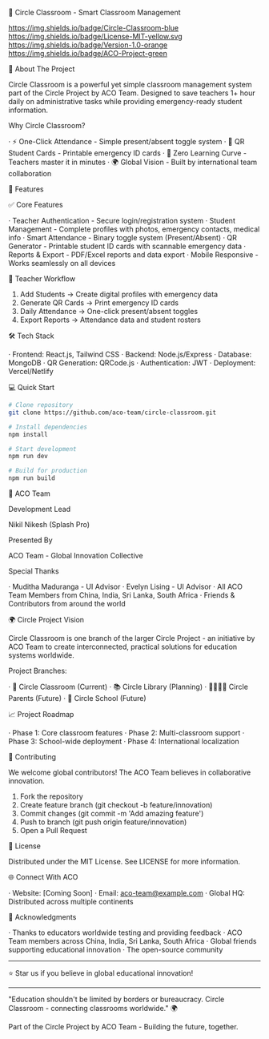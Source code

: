 🎯 Circle Classroom - Smart Classroom Management

https://img.shields.io/badge/Circle-Classroom-blue
https://img.shields.io/badge/License-MIT-yellow.svg
https://img.shields.io/badge/Version-1.0-orange
https://img.shields.io/badge/ACO-Project-green

🌟 About The Project

Circle Classroom is a powerful yet simple classroom management system part of the Circle Project by ACO Team. Designed to save teachers 1+ hour daily on administrative tasks while providing emergency-ready student information.

Why Circle Classroom?

· ⚡ One-Click Attendance - Simple present/absent toggle system
· 📱 QR Student Cards - Printable emergency ID cards
· 🎯 Zero Learning Curve - Teachers master it in minutes
· 🌍 Global Vision - Built by international team collaboration

🚀 Features

✅ Core Features

· Teacher Authentication - Secure login/registration system
· Student Management - Complete profiles with photos, emergency contacts, medical info
· Smart Attendance - Binary toggle system (Present/Absent)
· QR Generator - Printable student ID cards with scannable emergency data
· Reports & Export - PDF/Excel reports and data export
· Mobile Responsive - Works seamlessly on all devices

🎯 Teacher Workflow

1. Add Students → Create digital profiles with emergency data
2. Generate QR Cards → Print emergency ID cards
3. Daily Attendance → One-click present/absent toggles
4. Export Reports → Attendance data and student rosters

🛠️ Tech Stack

· Frontend: React.js, Tailwind CSS
· Backend: Node.js/Express
· Database: MongoDB
· QR Generation: QRCode.js
· Authentication: JWT
· Deployment: Vercel/Netlify

💻 Quick Start

```bash
# Clone repository
git clone https://github.com/aco-team/circle-classroom.git

# Install dependencies
npm install

# Start development
npm run dev

# Build for production
npm run build
```

👥 ACO Team

Development Lead

Nikil Nikesh (Splash Pro)

Presented By

ACO Team - Global Innovation Collective

Special Thanks

· Muditha Maduranga - UI Advisor
· Evelyn Lising - UI Advisor
· All ACO Team Members from China, India, Sri Lanka, South Africa
· Friends & Contributors from around the world

🌍 Circle Project Vision

Circle Classroom is one branch of the larger Circle Project - an initiative by ACO Team to create interconnected, practical solutions for education systems worldwide.

Project Branches:

· 🏫 Circle Classroom (Current)
· 📚 Circle Library (Planning)
· 👨‍👩‍👧‍👦 Circle Parents (Future)
· 🏢 Circle School (Future)

📈 Project Roadmap

· Phase 1: Core classroom features
· Phase 2: Multi-classroom support
· Phase 3: School-wide deployment
· Phase 4: International localization

🤝 Contributing

We welcome global contributors! The ACO Team believes in collaborative innovation.

1. Fork the repository
2. Create feature branch (git checkout -b feature/innovation)
3. Commit changes (git commit -m 'Add amazing feature')
4. Push to branch (git push origin feature/innovation)
5. Open a Pull Request

📄 License

Distributed under the MIT License. See LICENSE for more information.

🌐 Connect With ACO

· Website: [Coming Soon]
· Email: aco-team@example.com
· Global HQ: Distributed across multiple continents

🙏 Acknowledgments

· Thanks to educators worldwide testing and providing feedback
· ACO Team members across China, India, Sri Lanka, South Africa
· Global friends supporting educational innovation
· The open-source community

---

⭐ Star us if you believe in global educational innovation!

---

"Education shouldn't be limited by borders or bureaucracy. Circle Classroom - connecting classrooms worldwide." 🌍

Part of the Circle Project by ACO Team - Building the future, together.
